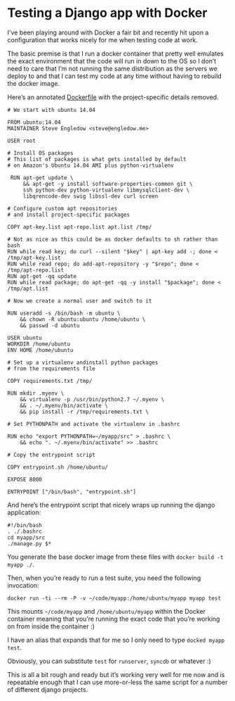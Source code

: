 #  Testing a Django app with Docker

I've been playing around with Docker a fair bit and recently hit upon a
configuration that works nicely for me when testing code at work.

The basic premise is that I run a docker container that pretty well
emulates the exact environment that the code will run in down to the OS
so I don’t need to care that I’m not running the same distribution as
the servers we deploy to and that I can test my code at any time without
having to rebuild the docker image.

Here’s an annotated
[Dockerfile](http://docs.docker.com/reference/builder/) with the
project-specific details removed.

    # We start with ubuntu 14.04

    FROM ubuntu:14.04
    MAINTAINER Steve Engledow <steve@engledow.me>

    USER root

    # Install OS packages
    # This list of packages is what gets installed by default
    # on Amazon's Ubuntu 14.04 AMI plus python-virtualenv

     RUN apt-get update \
         && apt-get -y install software-properties-common git \
         ssh python-dev python-virtualenv libmysqlclient-dev \
         libqrencode-dev swig libssl-dev curl screen

    # Configure custom apt repositories
    # and install project-specific packages

    COPY apt-key.list apt-repo.list apt.list /tmp/

    # Not as nice as this could be as docker defaults to sh rather than bash
    RUN while read key; do curl --silent "$key" | apt-key add -; done < /tmp/apt-key.list
    RUN while read repo; do add-apt-repository -y "$repo"; done < /tmp/apt-repo.list
    RUN apt-get -qq update
    RUN while read package; do apt-get -qq -y install "$package"; done < /tmp/apt.list

    # Now we create a normal user and switch to it

    RUN useradd -s /bin/bash -m ubuntu \
        && chown -R ubuntu:ubuntu /home/ubuntu \
        && passwd -d ubuntu

    USER ubuntu
    WORKDIR /home/ubuntu
    ENV HOME /home/ubuntu

    # Set up a virtualenv andinstall python packages
    # from the requirements file

    COPY requirements.txt /tmp/

    RUN mkdir .myenv \
        && virtualenv -p /usr/bin/python2.7 ~/.myenv \
        && . ~/.myenv/bin/activate \
        && pip install -r /tmp/requirements.txt \

    # Set PYTHONPATH and activate the virtualenv in .bashrc

    RUN echo "export PYTHONPATH=~/myapp/src" > .bashrc \
        && echo ". ~/.myenv/bin/activate" >> .bashrc

    # Copy the entrypoint script

    COPY entrypoint.sh /home/ubuntu/

    EXPOSE 8000

    ENTRYPOINT ["/bin/bash", "entrypoint.sh"]

And here’s the entrypoint script that nicely wraps up running the django
application:

    #!/bin/bash
    . ./.bashrc
    cd myapp/src
    ./manage.py $*

You generate the base docker image from these files with
`docker build -t myapp ./`.

Then, when you’re ready to run a test suite, you need the following
invocation:

    docker run -ti --rm -P -v ~/code/myapp:/home/ubuntu/myapp myapp test

This mounts `~/code/myapp` and `/home/ubuntu/myapp` within the Docker
container meaning that you’re running the exact code that you’re working
on from inside the container :)

I have an alias that expands that for me so I only need to type
`docked myapp test`.

Obviously, you can substitute `test` for `runserver`, `syncdb` or
whatever :)

This is all a bit rough and ready but it’s working very well for me now
and is repeatable enough that I can use more-or-less the same script for
a number of different django projects.
